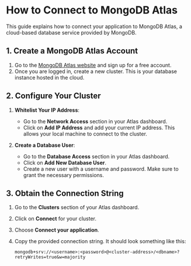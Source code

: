 # How to Connect to MongoDB Atlas

This guide explains how to connect your application to MongoDB Atlas, a cloud-based database service provided by MongoDB.

## 1. Create a MongoDB Atlas Account

1. Go to the [MongoDB Atlas website](https://www.mongodb.com/cloud/atlas) and sign up for a free account.
2. Once you are logged in, create a new cluster. This is your database instance hosted in the cloud.

## 2. Configure Your Cluster

1. **Whitelist Your IP Address**:
   - Go to the **Network Access** section in your Atlas dashboard.
   - Click on **Add IP Address** and add your current IP address. This allows your local machine to connect to the cluster.

2. **Create a Database User**:
   - Go to the **Database Access** section in your Atlas dashboard.
   - Click on **Add New Database User**.
   - Create a new user with a username and password. Make sure to grant the necessary permissions.

## 3. Obtain the Connection String

1. Go to the **Clusters** section of your Atlas dashboard.
2. Click on **Connect** for your cluster.
3. Choose **Connect your application**.
4. Copy the provided connection string. It should look something like this:

   ```plaintext
   mongodb+srv://<username>:<password>@<cluster-address>/<dbname>?retryWrites=true&w=majority
